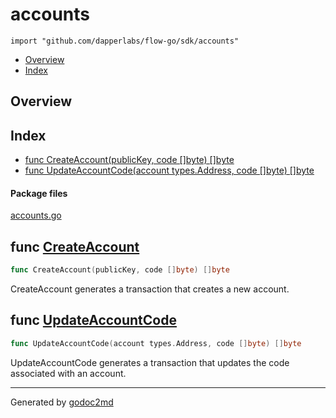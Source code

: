 

# accounts
`import "github.com/dapperlabs/flow-go/sdk/accounts"`

* [Overview](#pkg-overview)
* [Index](#pkg-index)

## <a name="pkg-overview">Overview</a>



## <a name="pkg-index">Index</a>
* [func CreateAccount(publicKey, code []byte) []byte](#CreateAccount)
* [func UpdateAccountCode(account types.Address, code []byte) []byte](#UpdateAccountCode)


#### <a name="pkg-files">Package files</a>
[accounts.go](https://github.com/dapperlabs/flow-go/tree/master/sdk/accounts/accounts.go)





## <a name="CreateAccount">func</a> [CreateAccount](https://github.com/dapperlabs/flow-go/tree/master/sdk/accounts/accounts.go?s=161:210#L11)
``` go
func CreateAccount(publicKey, code []byte) []byte
```
CreateAccount generates a transaction that creates a new account.



## <a name="UpdateAccountCode">func</a> [UpdateAccountCode](https://github.com/dapperlabs/flow-go/tree/master/sdk/accounts/accounts.go?s=586:651#L27)
``` go
func UpdateAccountCode(account types.Address, code []byte) []byte
```
UpdateAccountCode generates a transaction that updates the code associated with an account.








- - -
Generated by [godoc2md](http://godoc.org/github.com/lanre-ade/godoc2md)
